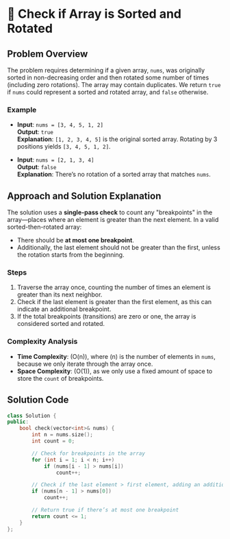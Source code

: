 # 📝 Check if Array is Sorted and Rotated

## Problem Overview

The problem requires determining if a given array, `nums`, was originally sorted in non-decreasing order and then rotated some number of times (including zero rotations). The array may contain duplicates. We return `true` if `nums` could represent a sorted and rotated array, and `false` otherwise.

### Example
- **Input**: `nums = [3, 4, 5, 1, 2]`  
  **Output**: `true`  
  **Explanation**: `[1, 2, 3, 4, 5]` is the original sorted array. Rotating by 3 positions yields `[3, 4, 5, 1, 2]`.

- **Input**: `nums = [2, 1, 3, 4]`  
  **Output**: `false`  
  **Explanation**: There’s no rotation of a sorted array that matches `nums`.

## Approach and Solution Explanation

The solution uses a **single-pass check** to count any "breakpoints" in the array—places where an element is greater than the next element. In a valid sorted-then-rotated array:
- There should be **at most one breakpoint**.
- Additionally, the last element should not be greater than the first, unless the rotation starts from the beginning.

### Steps
1. Traverse the array once, counting the number of times an element is greater than its next neighbor.
2. Check if the last element is greater than the first element, as this can indicate an additional breakpoint.
3. If the total breakpoints (transitions) are zero or one, the array is considered sorted and rotated.

### Complexity Analysis
- **Time Complexity**: \(O(n)\), where \(n\) is the number of elements in `nums`, because we only iterate through the array once.
- **Space Complexity**: \(O(1)\), as we only use a fixed amount of space to store the `count` of breakpoints.

## Solution Code

```cpp
class Solution {
public:
    bool check(vector<int>& nums) {
        int n = nums.size();
        int count = 0;

        // Check for breakpoints in the array
        for (int i = 1; i < n; i++)
            if (nums[i - 1] > nums[i])
                count++;

        // Check if the last element > first element, adding an additional breakpoint
        if (nums[n - 1] > nums[0])
            count++;

        // Return true if there’s at most one breakpoint
        return count <= 1;
    }
};
```
